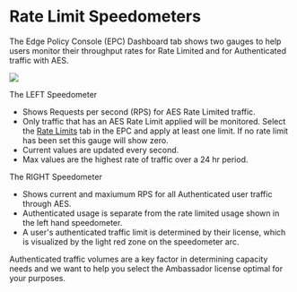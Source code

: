 # Rate Limit Speedometers

The Edge Policy Console (EPC) Dashboard tab shows two gauges to help users monitor their throughput rates for Rate Limited and for Authenticated traffic with AES.

![](../../../images/speedometers.png)

The LEFT Speedometer

- Shows Requests per second (RPS) for AES Rate Limited traffic.
- Only traffic that has an AES Rate Limit applied will be monitored.  Select the [Rate Limits](../../using/rate-limits/rate-limits) tab in the EPC and apply at least one limit. If no rate limit has been set this gauge will show zero.
- Current values are updated every second.
- Max values are the highest rate of traffic over a 24 hr period.

The RIGHT Speedometer

- Shows current and maxiumum RPS for all Authenticated user traffic through AES.
- Authenticated usage is separate from the rate limited usage shown in the left hand speedometer.
- A user's authenticated traffic limit is determined by their license, which is visualized by the light red zone on the speedometer arc.

Authenticated traffic volumes are a key factor in determining capacity needs and we want to help you select the Ambassador license optimal for your purposes.